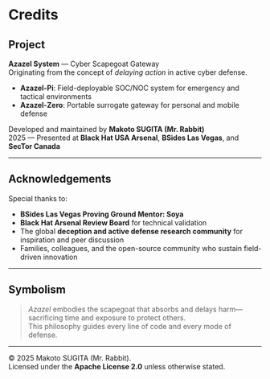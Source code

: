 # Credits

## Project
**Azazel System** — Cyber Scapegoat Gateway  
Originating from the concept of *delaying action* in active cyber defense.

- **Azazel-Pi**: Field-deployable SOC/NOC system for emergency and tactical environments  
- **Azazel-Zero**: Portable surrogate gateway for personal and mobile defense  

Developed and maintained by **Makoto SUGITA (Mr. Rabbit)**  
2025 — Presented at **Black Hat USA Arsenal**, **BSides Las Vegas**, and **SecTor Canada**

---

## Acknowledgements
Special thanks to:
- **BSides Las Vegas Proving Ground Mentor: Soya**  
- **Black Hat Arsenal Review Board** for technical validation  
- The global **deception and active defense research community** for inspiration and peer discussion  
- Families, colleagues, and the open-source community who sustain field-driven innovation

---

## Symbolism
> *Azazel* embodies the scapegoat that absorbs and delays harm—  
> sacrificing time and exposure to protect others.  
> This philosophy guides every line of code and every mode of defense.

---

© 2025 Makoto SUGITA (Mr. Rabbit).  
Licensed under the **Apache License 2.0** unless otherwise stated.